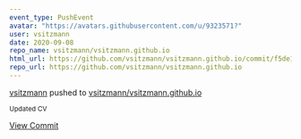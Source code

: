 ```yaml
---
event_type: PushEvent
avatar: "https://avatars.githubusercontent.com/u/9323571?"
user: vsitzmann
date: 2020-09-08
repo_name: vsitzmann/vsitzmann.github.io
html_url: https://github.com/vsitzmann/vsitzmann.github.io/commit/f5de12cdf14bb787b2920a7c52a24736c4e36949
repo_url: https://github.com/vsitzmann/vsitzmann.github.io
---
```


<a href='https://github.com/vsitzmann' target='_blank'>vsitzmann</a> pushed to <a href='https://github.com/vsitzmann/vsitzmann.github.io' target='_blank'>vsitzmann/vsitzmann.github.io</a>

<small>Updated CV</small>

<a href='https://github.com/vsitzmann/vsitzmann.github.io/commit/f5de12cdf14bb787b2920a7c52a24736c4e36949' target='_blank'>View Commit</a>